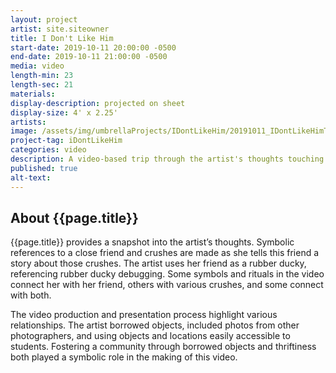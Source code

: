 ```yaml
---
layout: project
artist: site.siteowner
title: I Don't Like Him
start-date: 2019-10-11 20:00:00 -0500
end-date: 2019-10-11 21:00:00 -0500
media: video
length-min: 23
length-sec: 21
materials:
display-description: projected on sheet
display-size: 4' x 2.25'
artists:
image: /assets/img/umbrellaProjects/IDontLikeHim/20191011_IDontLikeHimTitle.jpg
project-tag: iDontLikeHim
categories: video
description: A video-based trip through the artist's thoughts touching on past friendships and current crushes.
published: true
alt-text:
---
```

## About {{page.title}}
{{page.title}} provides a snapshot into the artist’s thoughts.
Symbolic references to a close friend and crushes are made as she tells this friend a story about those crushes.
The artist uses her friend as a rubber ducky, referencing rubber ducky debugging.
Some symbols and rituals in the video connect her with her friend, others with various crushes, and some connect with both.

The video production and presentation process highlight various relationships.
The artist borrowed objects, included photos from other photographers, and using objects and locations easily accessible to students.
Fostering a community through borrowed objects and thriftiness both played a symbolic role in the making of this video.
